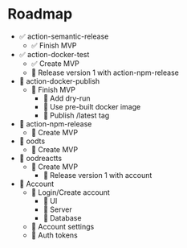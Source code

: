 # Roadmap

* :white_check_mark: action-semantic-release
    * :white_check_mark: Finish MVP
* :white_check_mark: action-docker-test
    * :white_check_mark: Create MVP
    * :black_square_button: Release version 1 with action-npm-release
* :black_square_button: action-docker-publish
    * :black_square_button: Finish MVP
        * :black_square_button: Add dry-run
        * :black_square_button: Use pre-built docker image
        * :black_square_button: Publish /latest tag
* :black_square_button: action-npm-release
    * :black_square_button: Create MVP
* :black_square_button: oodts
    * :black_square_button: Create MVP
* :black_square_button: oodreactts
    * :black_square_button: Create MVP
        * :black_square_button: Release version 1 with account
* :black_square_button: Account
    * :black_square_button: Login/Create account
        * :black_square_button: UI
        * :black_square_button: Server
        * :black_square_button: Database
    * :black_square_button: Account settings
    * :black_square_button: Auth tokens
